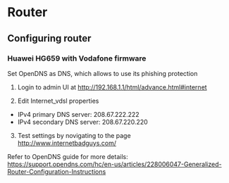 # Router

## Configuring router

### Huawei HG659 with Vodafone firmware

Set OpenDNS as DNS, which allows to use its phishing protection

1. Login to admin UI at http://192.168.1.1/html/advance.html#internet

2. Edit Internet_vdsl properties

- IPv4 primary DNS server: 208.67.222.222
- IPv4 secondary DNS server: 208.67.220.220


3. Test settings by novigating to the page http://www.internetbadguys.com/

Refer to OpenDNS guide for more details: https://support.opendns.com/hc/en-us/articles/228006047-Generalized-Router-Configuration-Instructions
